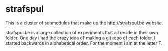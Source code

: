 strafspul
=========

This is a cluster of submodules that make up the http://strafspul.be website.

strafspul.be is a large collection of experiments that all reside in their own folder.
One day i had the crazy idea of making a git repo of each folder. I started backwards in alphabetical order. For the moment i am at the letter F.
